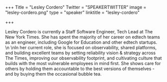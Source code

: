 +++
Title = "Lesley Cordero"
Twitter = "SPEAKERTWITTER"
image = "lesley-cordero.png"
type = "speaker"
linktitle = "lesley-cordero"

+++

Lesley Cordero is currently a Staff Software Engineer, Tech Lead at The New York Times. She has spent the majority of her career on edtech teams as an engineer, including Google for Education and other edtech startups. \n\nIn her current role, she is focused on observability, shared platforms, and building excellent teams by setting reliability vision & strategy across The Times, improving our observability footprint, and cultivating culture that builds with the most vulnerable employees in mind first. She shows care for others by holding them accountable to the best versions of themselves - and by buying them the occasional bubble tea.
